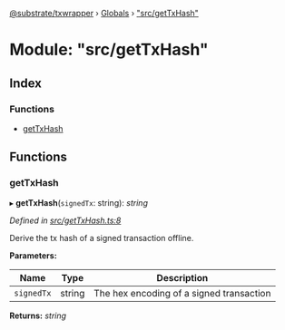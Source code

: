 [@substrate/txwrapper](../README.md) › [Globals](../globals.md) › ["src/getTxHash"](_src_gettxhash_.md)

# Module: "src/getTxHash"

## Index

### Functions

* [getTxHash](_src_gettxhash_.md#gettxhash)

## Functions

###  getTxHash

▸ **getTxHash**(`signedTx`: string): *string*

*Defined in [src/getTxHash.ts:8](https://github.com/paritytech/txwrapper/blob/9698841/src/getTxHash.ts#L8)*

Derive the tx hash of a signed transaction offline.

**Parameters:**

Name | Type | Description |
------ | ------ | ------ |
`signedTx` | string | The hex encoding of a signed transaction  |

**Returns:** *string*

